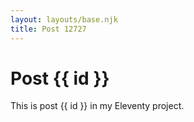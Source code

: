 ```yaml
---
layout: layouts/base.njk
title: Post 12727
---
```


# Post {{ id }}

This is post {{ id }} in my Eleventy project.
